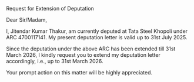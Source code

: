 Request for Extension of Deputation

Dear Sir/Madam,

I, Jitendar Kumar Thakur, am currently deputed at Tata Steel Khopoli under ARC 4700117141. My present deputation letter is valid up to 31st July 2025.

Since the deputation under the above ARC has been extended till 31st March 2026, I kindly request you to extend my deputation letter accordingly, i.e., up to 31st March 2026.

Your prompt action on this matter will be highly appreciated.